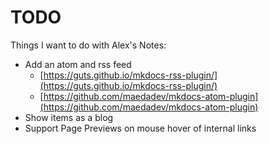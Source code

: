 # TODO

Things I want to do with Alex's Notes:

- Add an atom and rss feed
    - [https://guts.github.io/mkdocs-rss-plugin/](https://guts.github.io/mkdocs-rss-plugin/)
    - [https://github.com/maedadev/mkdocs-atom-plugin](https://github.com/maedadev/mkdocs-atom-plugin)
- Show items as a blog
- Support Page Previews on mouse hover of internal links